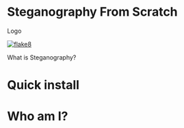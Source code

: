 # Steganography From Scratch

Logo

[![flake8](https://img.shields.io/badge/flake8-passing-brightgreen)](https://github.com/italoPontes/Steganography)

What is Steganography?

# Quick install

# Who am I?
